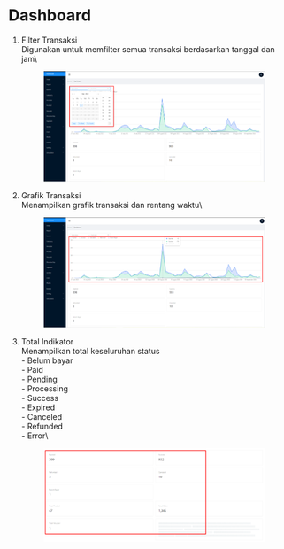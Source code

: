 # Dashboard

1.  Filter Transaksi\
    Digunakan untuk memfilter semua transaksi berdasarkan tanggal dan jam\


    <figure><img src="../.gitbook/assets/image (67).png" alt=""><figcaption></figcaption></figure>
2.  Grafik Transaksi\
    Menampilkan grafik transaksi dan rentang waktu\


    <figure><img src="../.gitbook/assets/image (26).png" alt=""><figcaption></figcaption></figure>
3.  Total Indikator\
    Menampilkan total keseluruhan status\
    \- Belum bayar\
    \- Paid\
    \- Pending\
    \- Processing\
    \- Success\
    \- Expired\
    \- Canceled\
    \- Refunded\
    \- Error\


    <figure><img src="../.gitbook/assets/image (35).png" alt=""><figcaption></figcaption></figure>
